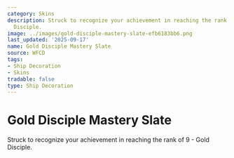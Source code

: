 ```yaml
---
category: Skins
description: Struck to recognize your achievement in reaching the rank of 9 - Gold
  Disciple.
image: ../images/gold-disciple-mastery-slate-efb6183bb6.png
last_updated: '2025-09-17'
name: Gold Disciple Mastery Slate
source: WFCD
tags:
- Ship Decoration
- Skins
tradable: false
type: Ship Decoration
---
```


# Gold Disciple Mastery Slate

Struck to recognize your achievement in reaching the rank of 9 - Gold Disciple.

